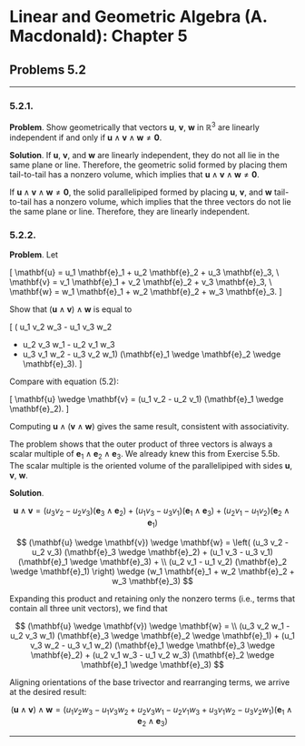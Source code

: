 Linear and Geometric Algebra (A. Macdonald): Chapter 5
======================================================

## Problems 5.2

-------------------------------------------------------------------------------

### 5.2.1.

__Problem__. Show geometrically that vectors $\mathbf{u}$, $\mathbf{v}$,
$\mathbf{w}$ in $\mathbb{R}^3$ are linearly independent if and only if
$\mathbf{u} \wedge \mathbf{v} \wedge \mathbf{w} \ne \mathbf{0}$.

__Solution__. If $\mathbf{u}$, $\mathbf{v}$, and $\mathbf{w}$ are linearly
independent, they do not all lie in the same plane or line. Therefore, the
geometric solid formed by placing them tail-to-tail has a nonzero volume,
which implies that
$\mathbf{u} \wedge \mathbf{v} \wedge \mathbf{w} \ne \mathbf{0}$.

If $\mathbf{u} \wedge \mathbf{v} \wedge \mathbf{w} \ne \mathbf{0}$, the solid
parallelipiped formed by placing $\mathbf{u}$, $\mathbf{v}$, and $\mathbf{w}$
tail-to-tail has a nonzero volume, which implies that the three vectors do not
lie the same plane or line. Therefore, they are linearly independent.

### 5.2.2.

__Problem__. Let

\[
\mathbf{u} = u_1 \mathbf{e}_1 + u_2 \mathbf{e}_2 + u_3 \mathbf{e}_3, \\
\mathbf{v} = v_1 \mathbf{e}_1 + v_2 \mathbf{e}_2 + v_3 \mathbf{e}_3, \\
\mathbf{w} = w_1 \mathbf{e}_1 + w_2 \mathbf{e}_2 + w_3 \mathbf{e}_3.
\]

Show that $(\mathbf{u} \wedge \mathbf{v}) \wedge \mathbf{w}$ is equal to

\[
( u_1 v_2 w_3 - u_1 v_3 w_2
+ u_2 v_3 w_1 - u_2 v_1 w_3
+ u_3 v_1 w_2 - u_3 v_2 w_1)
(\mathbf{e}_1 \wedge \mathbf{e}_2 \wedge \mathbf{e}_3).
\]

Compare with equation (5.2):

\[
\mathbf{u} \wedge \mathbf{v}
= (u_1 v_2 - u_2 v_1) (\mathbf{e}_1 \wedge \mathbf{e}_2).
\]

Computing $\mathbf{u} \wedge (\mathbf{v} \wedge \mathbf{w})$ gives the
same result, consistent with associativity.

The problem shows that the outer product of three vectors is always a scalar
multiple of $\mathbf{e}_1 \wedge \mathbf{e}_2 \wedge \mathbf{e}_3$. We already
knew this from Exercise 5.5b. The scalar multiple is the oriented volume of the
parallelipiped with sides $\mathbf{u}$, $\mathbf{v}$, $\mathbf{w}$.

__Solution__.

$$
\mathbf{u} \wedge \mathbf{v}
= (u_3 v_2 - u_2 v_3) (\mathbf{e}_3 \wedge \mathbf{e}_2) +
  (u_1 v_3 - u_3 v_1) (\mathbf{e}_1 \wedge \mathbf{e}_3) +
  (u_2 v_1 - u_1 v_2) (\mathbf{e}_2 \wedge \mathbf{e}_1)
$$

$$
(\mathbf{u} \wedge \mathbf{v}) \wedge \mathbf{w}
= \left(
    (u_3 v_2 - u_2 v_3) (\mathbf{e}_3 \wedge \mathbf{e}_2) +
    (u_1 v_3 - u_3 v_1) (\mathbf{e}_1 \wedge \mathbf{e}_3) + \\
    (u_2 v_1 - u_1 v_2) (\mathbf{e}_2 \wedge \mathbf{e}_1)
  \right) \wedge
(w_1 \mathbf{e}_1 + w_2 \mathbf{e}_2 + w_3 \mathbf{e}_3)
$$

Expanding this product and retaining only the nonzero terms (i.e., terms that
contain all three unit vectors), we find that

$$
(\mathbf{u} \wedge \mathbf{v}) \wedge \mathbf{w} = \\
  (u_3 v_2 w_1 - u_2 v_3 w_1)
  (\mathbf{e}_3 \wedge \mathbf{e}_2 \wedge \mathbf{e}_1) +
  (u_1 v_3 w_2 - u_3 v_1 w_2)
  (\mathbf{e}_1 \wedge \mathbf{e}_3 \wedge \mathbf{e}_2) +
  (u_2 v_1 w_3 - u_1 v_2 w_3)
  (\mathbf{e}_2 \wedge \mathbf{e}_1 \wedge \mathbf{e}_3)
$$

Aligning orientations of the base trivector and rearranging terms, we arrive
at the desired result:

$$
(\mathbf{u} \wedge \mathbf{v}) \wedge \mathbf{w}
= (u_1 v_2 w_3 - u_1 v_3 w_2 + u_2 v_3 w_1 - u_2 v_1 w_3 +
   u_3 v_1 w_2 - u_3 v_2 w_1)
  (\mathbf{e}_1 \wedge \mathbf{e}_2 \wedge \mathbf{e}_3)
$$

-------------------------------------------------------------------------------
